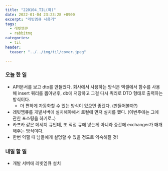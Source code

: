 ```yaml
---
title: "220104_TIL(화)"
date: 2022-01-04 23:23:28 +0900
excerpt: "레빗엠큐 사용기"
tags:
  - 레빗엠큐
  - rabbitmq
categories:
  - til
header:
  teaser: "../../img/til/cover.jpeg"

---
```


### 오늘 한 일

- API문서를 보고 dto를 만들었다. 회사에서 사용하는 방식은 엑셀에서 함수를 사용해 insert 쿼리를 뽑아낸후, db에 저장하고 그걸 다시 쿼리로 DTO 형태로 출력하는 방식이다.
  - 더 편하게 자동화할 수 있는 방식이 있으면 좋겠다. (만들어볼까?)
- 레빗엠큐를 개발서버에 설치해야해서 로컬에 먼저 설치를 했다. (이번주에는 그에 관한 포스팅을 하기로..)
- 카프카 같은 메세지 큐인데, 또 직접 큐에 넣는게 아니라 중간에 exchanger가 매개해주는 방식이다.
- 한번 익힐 때 남들에게 설명할 수 있을 정도로 익숙해질 것!

### 내일 할 일
- 개발 서버에 레빗엠큐 설치
